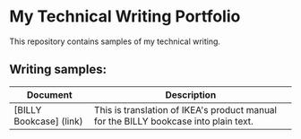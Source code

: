 # My Technical Writing Portfolio

This repository contains samples of my technical writing. 

## Writing samples:
| Document | Description |
| -------- | ---------- |
| [BILLY Bookcase] (link) | This is translation of IKEA's product manual for the BILLY bookcase into plain text. |
